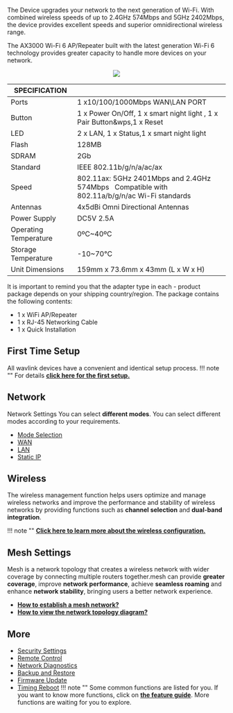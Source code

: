  The Device upgrades your network to the next generation of Wi-Fi. With combined wireless speeds of up to 2.4GHz 574Mbps and 5GHz 2402Mbps, the device provides excellent speeds and superior omnidirectional wireless range.
 
 The AX3000 Wi-Fi 6 AP/Repeater built with the latest generation Wi-Fi 6 technology provides greater capacity to handle more devices on your network. 
 
 <div style="text-align: center;">
    <img class="boxshadow" src="/images/583ax3.png">
</div>
 
| SPECIFICATION |											   | 
| ------------ | -------------------------------------------- |  
| Ports         | 1 x10/100/1000Mbps WAN\LAN PORT  | 
| Button	    | 1 x Power On/Off, 1 x smart night light , 1 x Pair Button&wps,1 x Reset     | 
| LED	        | 2 x LAN, 1 x Status,1 x smart night light   | 
| Flash			| 128MB |
| SDRAM			| 2Gb |
| Standard		| IEEE 802.11b/g/n/a/ac/ax  |
| Speed | 802.11ax: 5GHz 2401Mbps and 2.4GHz 574Mbps &nbsp;&nbsp;Compatible with 802.11a/b/g/n/ac Wi-Fi standards |
| Antennas | 4x5dBi Omni Directional Antennas |
| Power Supply | DC5V 2.5A |
| Operating Temperature | 0ºC~40ºC |
| Storage Temperature | -10~70℃ |
| Unit Dimensions | 159mm  x 73.6mm x 43mm (L x W x H) |
 
 It is important to remind you that the adapter type in each - product package depends on your shipping country/region.
The package contains the following contents:

- 1 x WiFi AP/Repeater
- 1 x RJ-45 Networking Cable
- 1 x  Quick Installation
 
 
## First Time Setup
All wavlink devices have a convenient and identical setup process. 
!!! note ""
	For details __[click here for the first setup.](/FAQ/indoor_repeater_first_time_setup/)__




## Network
Network Settings You can select __different modes__. You can select different modes according to your requirements.

- [Mode Selection](/FAQ/indoor_repeater_first_time_setup/#modeselection_repeater/)
- [WAN](/feature_guide/repeaterap_wan/)
- [LAN](/feature_guide/repeaterap_lan/)
- [Static IP](/feature_guide/repeaterap_staticip/)


## Wireless
The wireless management function helps users optimize and manage wireless networks and improve the performance and stability of wireless networks by providing functions such as __channel selection__ and  __dual-band integration__.

!!! note ""
	__[Click here to learn more about the wireless configuration.](/feature_guide/repeaterap_wireless/)__

## Mesh Settings
Mesh is a network topology that creates a wireless network with wider coverage by connecting multiple routers together.mesh can provide __greater coverage__, improve __network performance__, achieve __seamless roaming__ and enhance __network stability__, bringing users a better network experience.

- __[How to establish a mesh network? ](/FAQ/indoor_repeater_first_time_setup/#section4)__
- __[How to view the network topology diagram?](/feature_guide/repeaterap_mesh/)__

	

## More
- [Security Settings](/feature_guide/repeaterap_security/)
- [Remote Control](/feature_guide/repeaterap_remotecontrol/)
- [Network Diagnostics](/feature_guide/repeaterap_networkdiagnostics/)
- [Backup and Restore](/feature_guide/repeaterap_backup/)
- [Firmware Update](/feature_guide/repeaterap_firmware/)
- [Timing Reboot](/feature_guide/repeaterap_timing/)
!!! note ""
	Some common functions are listed for you. If you want to know more functions, click on __[the feature guide](/feature_guide/)__. More functions are waiting for you to explore.

 
 
 
